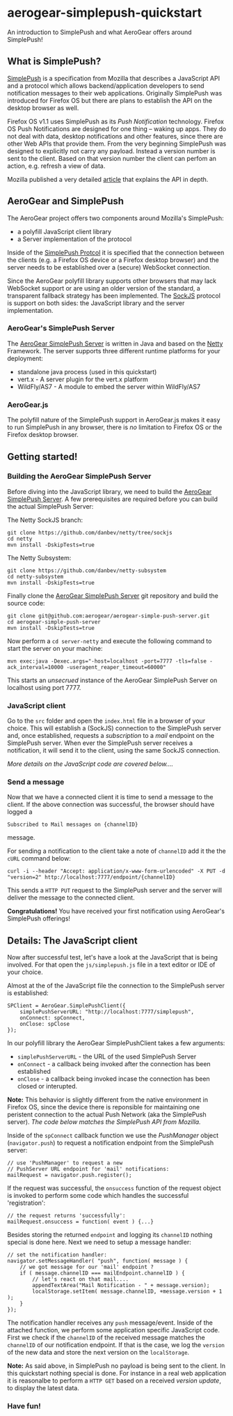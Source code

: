 aerogear-simplepush-quickstart
==============================

An introduction to SimplePush and what AeroGear offers around SimplePush!

What is SimplePush?
-------------------

[SimplePush](https://wiki.mozilla.org/WebAPI/SimplePush) is a specification from Mozilla that describes a JavaScript API and a protocol which allows backend/application developers to send notification messages to their web applications. Originally SimplePush was introduced for Firefox OS but there are plans to establish the API on the desktop browser as well.

Firefox OS v1.1 uses SimplePush as its _Push Notification_ technology. Firefox OS Push Notifications are designed for one thing – waking up apps. They do not deal with data, desktop notifications and other features, since there are other Web APIs that provide them. From the very beginning SimplePush was designed to explicitly not carry any payload. Instead a version number is sent to the client. Based on that version number the client can perfom an action, e.g. refresh a view of data.

Mozilla published a very detailed [article](https://hacks.mozilla.org/2013/07/dont-miss-out-on-the-real-time-fun-use-firefox-os-push-notifications/) that explains the API in depth.

AeroGear and SimplePush
-----------------------

The AeroGear project offers two components around Mozilla's SimplePush:

* a polyfill JavaScript client library
* a Server implementation of the protocol

Inside of the [SimplePush Protcol](https://wiki.mozilla.org/WebAPI/SimplePush/Protocol) it is specified that the connection between the clients (e.g. a Firefox OS device or a Firefox desktop browser) and the server needs to be established over a (secure) WebSocket connection.

Since the AeroGear polyfill library supports other browsers that may lack WebSocket support or are using an older version of the standard, a transparent fallback strategy has been implemented. The [SockJS](https://github.com/sockjs/sockjs-client) protocol is support on both sides: the JavaScript library and the server implementation.



### AeroGear's SimplePush Server

The [AeroGear SimplePush Server](https://github.com/aerogear/aerogear-simple-push-server) is written in Java and based on the [Netty](http://netty.io) Framework. The server supports three different runtime platforms for your deployment:

* standalone java process (used in this quickstart)
* vert.x - A server plugin for the vert.x platform
* WildFly/AS7 - A module to embed the server within WildFly/AS7

### AeroGear.js

The polyfill nature of the SimplePush support in AeroGear.js makes it easy to run SimplePush in any browser, there is _no_ limitation to Firefox OS or the Firefox desktop browser. 

Getting started!
----------------

### Building the AeroGear SimplePush Server

Before diving into the JavaScript library, we need to build the [AeroGear SimplePush Server](https://github.com/aerogear/aerogear-simple-push-server). A few prerequisites are required before you can build the actual SimplePush Server:

The Netty SockJS branch:

    git clone https://github.com/danbev/netty/tree/sockjs
    cd netty
    mvn install -DskipTests=true

The Netty Subsystem:

    git clone https://github.com/danbev/netty-subsystem
    cd netty-subsystem
    mvn install -DskipTests=true

Finally clone the [AeroGear SimplePush Server](https://github.com/aerogear/aerogear-simple-push-server) git repository and build the source code:

    git clone git@github.com:aerogear/aerogear-simple-push-server.git
    cd aerogear-simple-push-server
    mvn install -DskipTests=true

Now perform a ```cd server-netty``` and execute the following command to start the server on your machine:


    mvn exec:java -Dexec.args="-host=localhost -port=7777 -tls=false -ack_interval=10000 -useragent_reaper_timeout=60000" 
	
This starts an _unsecrued_ instance of the AeroGear SimplePush Server on localhost using port 7777.


### JavaScript client 

Go to the ```src``` folder and open the ```index.html``` file in a browser of your choice. This will establish a (SockJS) connection to the SimplePush server and, once established, requests a _subscription_ to a _mail_ endpoint on the SimplePush server. When ever the SimplePush server receives a notification, it will send it to the client, using the same SockJS connection.


_More details on the JavaScript code are covered below...._


### Send a message

Now that we have a connected client it is time to send a message to the client. If the above connection was successful, the browser should have logged a

    Subscribed to Mail messages on {channelID}
	
message.


For sending a notification to the client take a note of ```channelID``` add it the the ```cURL``` command below:

    curl -i --header "Accept: application/x-www-form-urlencoded" -X PUT -d "version=2" http://localhost:7777/endpoint/{channelID}

This sends a ```HTTP PUT``` request to the SimplePush server and the server will deliver the message to the connected client.

**Congratulations!** You have received your first notification using AeroGear's SimplePush offerings!

Details: The JavaScript client
------------------------------

Now after successful test, let's have a look at the JavaScript that is being involved. For that open the ```js/simplepush.js``` file in a text editor or IDE of your choice.

Almost at the of the JavaScript file the connection to the SimplePush server is established:

    SPClient = AeroGear.SimplePushClient({
        simplePushServerURL: "http://localhost:7777/simplepush",
        onConnect: spConnect,
        onClose: spClose
    });

In our polyfill library the AeroGear SimplePushClient takes a few arguments:

* ```simplePushServerURL``` - the URL of the used SimplePush Server
* ```onConnect``` - a callback being invoked after the connection has been established
* ```onClose``` - a callback being invoked incase the connection has been closed or interupted.

**Note:** This behavior is slightly different from the native environment in Firefox OS, since the device there is reponsible for maintaining one peristent connection to the actual Push Network (aka the SimplePush server). _The code below matches the SimplePush API from Mozilla._

Inside of the ```spConnect``` callback function we use the _PushManager_ object (```navigator.push```) to request a notification endpoint from the SimplePush server:

    // use 'PushManager' to request a new
	// PushServer URL endpoint for 'mail' notifications:
	mailRequest = navigator.push.register();

If the request was successful, the ```onsuccess``` function of the request object is invoked to perform some code which handles the successful 'registration':

    // the request returns 'successfully':
    mailRequest.onsuccess = function( event ) {...}

Besides storing the returned ```endpoint``` and logging its ```channelID``` nothing special is done here. Next we need to setup a message handler:

    // set the notification handler:
    navigator.setMessageHandler( "push", function( message ) {
        // we got message for our 'mail' endpoint ? 
        if ( message.channelID === mailEndpoint.channelID ) {
            // let's react on that mail....
            appendTextArea("Mail Notification - " + message.version);
            localStorage.setItem( message.channelID, +message.version + 1 );
        }
    });

The notification handler receives any ```push``` message/event. Inside of the attached function, we perform some application specific JavaScript code. First we check if the ```channelID``` of the received message matches the ```channelID``` of our notification endpoint. If that is the case, we log the ```version``` of the new data and store the next version on the ```localStorage```.

**Note:** As said above, in SimplePush no payload is being sent to the client. In this quickstart nothing special is done. For instance in a real web application it is reasonalbe to perform a ```HTTP GET``` based on a received _version update_, to display the latest data.
 
### Have fun!

